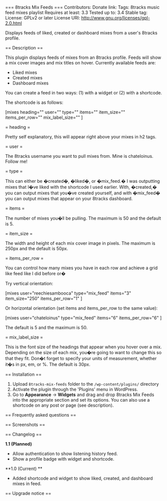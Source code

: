 === 8tracks Mix Feeds ===
Contributors:
Donate link:
Tags: 8tracks music feed mixes playlist
Requires at least: 3.3
Tested up to: 3.4
Stable tag:
License: GPLv2 or later
License URI: http://www.gnu.org/licenses/gpl-2.0.html

Displays feeds of liked, created or dashboard mixes from a user's 8tracks profile.

== Description ==

This plugin displays feeds of mixes from an 8tracks profile. Feeds will show a mix cover images and mix titles on hover. Currently available feeds are:

* Liked mixes
* Created mixes
* Dashboard mixes

You can create a feed in two ways: (1) with a widget or (2) with a shortcode.

The shortcode is as follows:

[mixes heading="" user="" type="" items="" item_size="" items_per_row=""  mix_label_size="" ]

= heading =

Pretty self explanatory, this will appear right above your mixes in h2 tags.

= user =

The 8tracks username you want to pull mixes from. Mine is chateloinus. Follow me!

= type =

This can either be �created�, �liked�, or �mix_feed.� I was outputting mixes that I�ve liked with the shortcode I used earlier. With, �created,� you can output mixes that you�ve created yourself, and with �mix_feed� you can output mixes that appear on your 8tracks dashboard.

= items =

The number of mixes you�ll be pulling. The maximum is 50 and the default is 5.

= item_size =

The width and height of each mix cover image in pixels. The maximum is 250px and the default is 50px.

= items_per_row =

You can control how many mixes you have in each row and achieve a grid like feed like I did before or�

Try vertical orientation:

[mixes user="reechiesambooca" type="mix_feed" items="3" item_size="250" items_per_row="1" ]

Or horizontal orientation (set items and items_per_row to the same value):

[mixes user="chateloinus" type="mix_feed" items="6" items_per_row="6" ]

The default is 5 and the maximum is 50.

= mix_label_size =

This is the font size of the headings that appear when you hover over a mix. Depending on the size of each mix, you�re going to want to change this so that they fit. Don�t forget to specify your units of measurement, whether it�s in px, em, or %. The default is 30px.

== Installation ==

1. Upload `8tracks-mix-feeds` folder to the `/wp-content/plugins/` directory
2. Activate the plugin through the 'Plugins' menu in WordPress.
3. Go to **Appearance** -> **Widgets** and drag and drop 8tracks Mix Feeds into the appropriate section and set its options. You can also use a shortcode on any post or page (see description).

== Frequently asked questions ==



== Screenshots ==



== Changelog ==

**1.1 (Planned)**

* Allow authentication to show listening history feed.
* Show a profile badge with widget and shortcode.

**1.0 (Current) **

* Added shortcode and widget to show liked, created, and dashboard mixes in feed.

== Upgrade notice ==